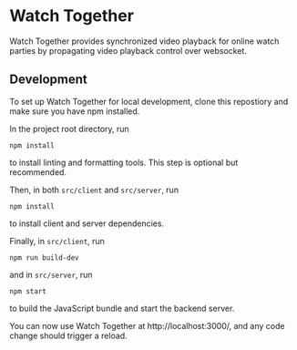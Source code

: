 # Watch Together

Watch Together provides synchronized video playback for online watch parties by propagating video playback control over websocket.

## Development

To set up Watch Together for local development, clone this repostiory and make sure you have npm installed.

In the project root directory, run

```
npm install
```

to install linting and formatting tools. This step is optional but recommended.

Then, in both `src/client` and `src/server`, run

```
npm install
```

to install client and server dependencies.

Finally, in `src/client`, run

```
npm run build-dev
```

and in `src/server`, run

```
npm start
```

to build the JavaScript bundle and start the backend server.

You can now use Watch Together at http://localhost:3000/, and any code change should trigger a reload.
